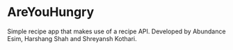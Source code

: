# AreYouHungry
Simple recipe app that makes use of a recipe API.
Developed by Abundance Esim, Harshang Shah and Shreyansh Kothari.
